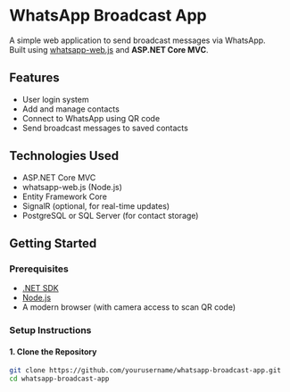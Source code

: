 # WhatsApp Broadcast App

A simple web application to send broadcast messages via WhatsApp.  
Built using [whatsapp-web.js](https://github.com/pedroslopez/whatsapp-web.js) and **ASP.NET Core MVC**.

## Features

- User login system
- Add and manage contacts
- Connect to WhatsApp using QR code
- Send broadcast messages to saved contacts

## Technologies Used

- ASP.NET Core MVC
- whatsapp-web.js (Node.js)
- Entity Framework Core
- SignalR (optional, for real-time updates)
- PostgreSQL or SQL Server (for contact storage)

## Getting Started

### Prerequisites

- [.NET SDK](https://dotnet.microsoft.com/download)
- [Node.js](https://nodejs.org/)
- A modern browser (with camera access to scan QR code)

### Setup Instructions

#### 1. Clone the Repository

```bash
git clone https://github.com/yourusername/whatsapp-broadcast-app.git
cd whatsapp-broadcast-app
